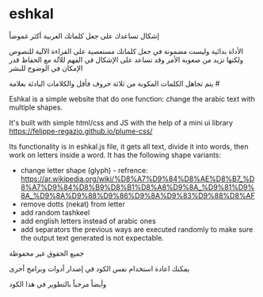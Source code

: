 # eshkal
إشكال تساعدك على جعل كلماتك العربية أكثر غموضاً

الأداة بدائية وليست مضمونة في جعل كلماتك مستعصية على القراءة الآلية للنصوص ولكنها تزيد من صعوبة الأمر وقد تساعد على الإشكال في الفهم للآلة مع الحفاظ قدر الإمكان في الوضوح للبشر

يتم تجاهل الكلمات المكونة من ثلاثة حروف فأقل والكلامات البادئة بعلامة #

Eshkal is a simple website that do one function: change the arabic text with multiple shapes.

It's built with simple html/css and JS with the help of a mini ui library <https://felippe-regazio.github.io/plume-css/>

Its functionality is in eshkal.js file, it gets all text, divide it into words, then work on letters inside a word.
It has the following shape variants:

- change letter shape (glyph) - refrence: <https://ar.wikipedia.org/wiki/%D8%A7%D9%84%D8%AE%D8%B7_%D8%A7%D9%84%D8%B9%D8%B1%D8%A8%D9%8A_%D9%81%D9%8A_%D9%8A%D9%88%D9%86%D9%8A%D9%83%D9%88%D8%AF>
- remove dotts (nekat) from letter
- add random tashkeel
- add english letters instead of arabic ones
- add separators
the previous ways are executed randomly to make sure the output text generated is not expectable.

جميع الحقوق غير محفوظة

يمكنك اعادة استخدام نفس الكود في إصدار أدوات وبرامج أخرى

وأيضاً مرحباً بالتطوير في هذا الكود